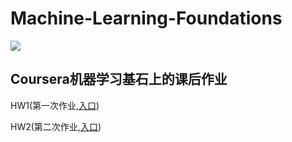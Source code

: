 # Machine-Learning-Foundations
![](https://img.shields.io/badge/python-v3.7-blue)

## Coursera机器学习基石上的课后作业
HW1(第一次作业,[入口](https://github.com/zhiwei-Feng/Machine-Learning-Foundations/blob/master/HW1/hw1.ipynb))

HW2(第二次作业,[入口](https://github.com/zhiwei-Feng/Machine-Learning-Foundations/blob/master/HW2/hw2.ipynb))

